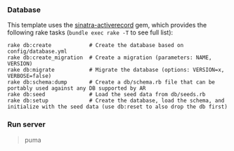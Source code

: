 ### Database 

This template uses the [sinatra-activerecord](https://github.com/janko-m/sinatra-activerecord)
gem, which provides the following rake tasks (`bundle exec rake -T` to see full list):

```
rake db:create            # Create the database based on config/database.yml
rake db:create_migration  # Create a migration (parameters: NAME, VERSION)
rake db:migrate           # Migrate the database (options: VERSION=x, VERBOSE=false)
rake db:schema:dump       # Create a db/schema.rb file that can be portably used against any DB supported by AR
rake db:seed              # Load the seed data from db/seeds.rb
rake db:setup             # Create the database, load the schema, and initialize with the seed data (use db:reset to also drop the db first)
```

### Run server

> puma

